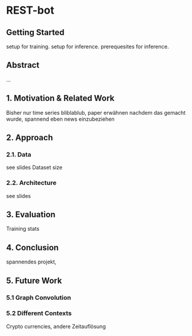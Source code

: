 # REST-bot

## Getting Started
setup for training.
setup for inference.
prerequesites for inference.
## Abstract
...
## 1. Motivation & Related Work
Bisher nur time series bliblablub, paper erwähnen nachdem das gemacht wurde, spannend eben news einzubeziehen
## 2. Approach
### 2.1. Data
see slides
Dataset size 
### 2.2. Architecture
see slides
## 3. Evaluation
Training stats
## 4. Conclusion
spannendes projekt, 
## 5. Future Work
### 5.1 Graph Convolution
### 5.2 Different Contexts
Crypto currencies, andere Zeitauflösung

